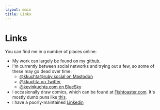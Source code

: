 ```yaml
---
layout: main
title: Links
---
```


# Links

You can find me in a number of places online:

- My work can largely be found on [my github](https://github.com/kkuchta).
- I'm currently between social networks and trying out a few, so some of these may go dead over time:
  - [@kkuchta@ruby.social on Mastodon](https://ruby.social/@kkuchta)
  - [@kkuchta on Twitter](https://twitter.com/kkuchta)
  - [@kevinkuchta.com on BlueSky](https://bsky.app/profile/kevinkuchta.com)
- I occasionally draw comics, which can be found at [Fishtoaster.com](https://fishtoaster.com/).  It's mostly dumb puns like [this](https://fishtoaster.com/images/radical_condor.jpg).
- I have a poorly-maintained [Linkedin](https://www.linkedin.com/in/kevinkuchta/)